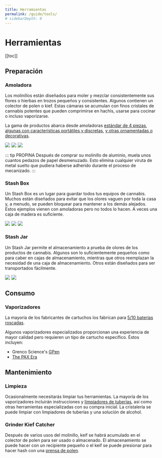 ```yaml
---
title: Herramientas
permalink: /guide/tools/
# sidebarDepth: 0
---
```

<Ads />

# Herramientas

[[toc]]

## Preparación 

### Amoladora

Los molinillos están diseñados para moler y mezclar consistentemente sus flores o hierbas en trozos pequeños y consistentes. Algunos contienen un colector de polen o kief. Estas cámaras se acumulan con finos cristales de cannabis potentes que pueden comprimirse en hachís, usarse para cocinar o incluso vaporizarse.

La gama de productos abarca desde amoladoras [estándar de 4 piezas](https://amzn.to/2Uw71Ki), [algunas con características portátiles y discretas](https://amzn.to/2EcMXHa), [y otras ornamentadas o decorativas](https://amzn.to/2QGD0IW).

<a href="https://www.amazon.com/Grinder-iRainy-Inches-Pollen-Catcher/dp/B07HNVG3D4/ref=as_li_ss_il?ie=UTF8&linkCode=li3&tag=ofliberty-20&linkId=a627b3e55313913db1bfd82c406e8795&language=en_US" target="_blank"><img class="img-30" border="0" src="//ws-na.amazon-adsystem.com/widgets/q?_encoding=UTF8&ASIN=B07HNVG3D4&Format=_SL250_&ID=AsinImage&MarketPlace=US&ServiceVersion=20070822&WS=1&tag=ofliberty-20&language=en_US" ></a><img src="https://ir-na.amazon-adsystem.com/e/ir?t=ofliberty-20&language=en_US&l=li3&o=1&a=B07HNVG3D4" width="1" height="1" border="0" alt="" style="border:none !important; margin:0px !important;" />
<a href="https://www.amazon.com/Design-Grinder-Aluminum-Ultra-thin-Combination/dp/B07JCW7WJ7/ref=as_li_ss_il?s=kitchen&ie=UTF8&qid=1544453386&sr=1-27-spons&keywords=grinders&psc=1&linkCode=li3&tag=ofliberty-20&linkId=4ccc0aadf1399dcf0d9e16ef225439ae&language=en_US" target="_blank"><img border="0" class="img-30" src="//ws-na.amazon-adsystem.com/widgets/q?_encoding=UTF8&ASIN=B07JCW7WJ7&Format=_SL250_&ID=AsinImage&MarketPlace=US&ServiceVersion=20070822&WS=1&tag=ofliberty-20&language=en_US" ></a><img src="https://ir-na.amazon-adsystem.com/e/ir?t=ofliberty-20&language=en_US&l=li3&o=1&a=B07JCW7WJ7" width="1" height="1" border="0" alt="" style="border:none !important; margin:0px !important;" />
<a href="https://www.amazon.com/dp/B01LWOM0GX/ref=as_li_ss_il?pf_rd_p=d45777d6-4c64-4117-8332-1659db52e64f&pd_rd_wg=psxvW&pf_rd_r=WD34ZKHYZH199PTY10KR&pd_rd_i=B01LWOM0GX&pd_rd_w=6b8bK&pd_rd_r=fef77edd-0656-4b88-b9b5-c70c5133b49e&ie=UTF8&qid=1544453783&sr=3&linkCode=li3&tag=ofliberty-20&linkId=c4db56a9eee00a65c37c09cbc32781f0&language=en_US" target="_blank"><img border="0" class="img-30" src="//ws-na.amazon-adsystem.com/widgets/q?_encoding=UTF8&ASIN=B01LWOM0GX&Format=_SL250_&ID=AsinImage&MarketPlace=US&ServiceVersion=20070822&WS=1&tag=ofliberty-20&language=en_US" ></a><img src="https://ir-na.amazon-adsystem.com/e/ir?t=ofliberty-20&language=en_US&l=li3&o=1&a=B01LWOM0GX" width="1" height="1" border="0" alt="" style="border:none !important; margin:0px !important;" />

::: tip PROPINA
Después de comprar su molinillo de aluminio, muela unos cuantos pedazos de papel desmenuzado. Esto elimina cualquier viruta de metal suelto que pudiera haberse adherido durante el proceso de mecanizado.
:::

### Stash Box 

Un Stash Box es un lugar para guardar todos tus equipos de cannabis. Muchos están diseñados para evitar que los olores vaguen por toda la casa y, a menudo, se pueden bloquear para mantener a los demás alejados. Estos ejemplos vienen con amoladoras pero no todos lo hacen. A veces una caja de madera es suficiente.

<a href="https://www.amazon.com/dp/B07FZW8KP1/ref=as_li_ss_il?_encoding=UTF8&psc=1&linkCode=li3&tag=ofliberty-20&linkId=d88cfacde5abcdcce7ce2e0b979e5ac3&language=en_US" target="_blank"><img border="0" class="img-30" src="//ws-na.amazon-adsystem.com/widgets/q?_encoding=UTF8&ASIN=B07FZW8KP1&Format=_SL250_&ID=AsinImage&MarketPlace=US&ServiceVersion=20070822&WS=1&tag=ofliberty-20&language=en_US" ></a><img src="https://ir-na.amazon-adsystem.com/e/ir?t=ofliberty-20&language=en_US&l=li3&o=1&a=B07FZW8KP1" width="1" height="1" border="0"  alt="" style="border:none !important; margin:0px !important;" />
<a href="https://www.amazon.com/Tree-Life-Stash-Box-Combo/dp/B077YBJHX5/ref=as_li_ss_il?s=kitchen&ie=UTF8&qid=1544453643&sr=1-9&keywords=grinders&linkCode=li3&tag=ofliberty-20&linkId=470053e1a8cec5fa82272c2d8a06144c&language=en_US" target="_blank"><img border="0" class="img-30" src="//ws-na.amazon-adsystem.com/widgets/q?_encoding=UTF8&ASIN=B077YBJHX5&Format=_SL250_&ID=AsinImage&MarketPlace=US&ServiceVersion=20070822&WS=1&tag=ofliberty-20&language=en_US" ></a><img src="https://ir-na.amazon-adsystem.com/e/ir?t=ofliberty-20&language=en_US&l=li3&o=1&a=B077YBJHX5" width="1" height="1" border="0"  alt="" style="border:none !important; margin:0px !important;" />
<a href="https://www.amazon.com/Wood-Stash-Box-Rolling-Tray/dp/B077W3NKCM/ref=as_li_ss_il?s=home-garden&ie=UTF8&qid=1544454755&sr=1-3-spons&keywords=stash+box&psc=1&linkCode=li3&tag=ofliberty-20&linkId=665a70782b69741eb7053324f7e9da3f&language=en_US" target="_blank"><img border="0" class="img-30" src="//ws-na.amazon-adsystem.com/widgets/q?_encoding=UTF8&ASIN=B077W3NKCM&Format=_SL250_&ID=AsinImage&MarketPlace=US&ServiceVersion=20070822&WS=1&tag=ofliberty-20&language=en_US" ></a><img src="https://ir-na.amazon-adsystem.com/e/ir?t=ofliberty-20&language=en_US&l=li3&o=1&a=B077W3NKCM" width="1" height="1" border="0"  alt="" style="border:none !important; margin:0px !important;" />

### Stash Jar
Un Stash Jar permite el almacenamiento a prueba de olores de los productos de cannabis. Algunos son lo suficientemente pequeños como para caber en cajas de almacenamiento, mientras que otros reemplazan la necesidad de una caja de almacenamiento. Otros están diseñados para ser transportados fácilmente.

<a href="https://www.amazon.com/dp/B01MQZ1U06/ref=as_li_ss_il?ie=UTF8&linkCode=li3&tag=ofliberty-20&linkId=48066b96537febce22cebefc4c257a8d&language=en_US" target="_blank"><img border="0" class="img-30" src="//ws-na.amazon-adsystem.com/widgets/q?_encoding=UTF8&ASIN=B01MQZ1U06&Format=_SL250_&ID=AsinImage&MarketPlace=US&ServiceVersion=20070822&WS=1&tag=ofliberty-20&language=en_US" ></a><img src="https://ir-na.amazon-adsystem.com/e/ir?t=ofliberty-20&language=en_US&l=li3&o=1&a=B01MQZ1U06" width="1" height="1" border="0" alt="" style="border:none !important; margin:0px !important;" />
<a href="https://www.amazon.com/Smell-Proof-Airtight-Waterproof-Containers-Keychain/dp/B07F9LKHGJ/ref=as_li_ss_il?_encoding=UTF8&pd_rd_i=B07F9LKHGJ&pd_rd_r=7faf2c75-fcca-11e8-b831-4be24321ce2d&pd_rd_w=EnwAW&pd_rd_wg=CX2uZ&pf_rd_p=ad07871c-e646-4161-82c7-5ed0d4c85b07&pf_rd_r=B4PB7F9FBA1F925JXFZ7&psc=1&refRID=B4PB7F9FBA1F925JXFZ7&linkCode=li3&tag=ofliberty-20&linkId=94ac4e7c43e3888f86423783de4949e7&language=en_US" target="_blank"><img border="0" class="img-30" src="//ws-na.amazon-adsystem.com/widgets/q?_encoding=UTF8&ASIN=B07F9LKHGJ&Format=_SL250_&ID=AsinImage&MarketPlace=US&ServiceVersion=20070822&WS=1&tag=ofliberty-20&language=en_US" ></a><img src="https://ir-na.amazon-adsystem.com/e/ir?t=ofliberty-20&language=en_US&l=li3&o=1&a=B07F9LKHGJ" width="1" height="1" border="0" alt="" style="border:none !important; margin:0px !important;" />



## Consumo 

### Vaporizadores
La mayoría de los fabricantes de cartuchos los fabrican para [5/10 baterías roscadas](https://amzn.to/2EcjQ6S).

Algunos vaporizadores especializados proporcionan una experiencia de mayor calidad pero requieren un tipo de cartucho específico. Éstos incluyen:

- Grenco Science's [GPen](https://www.gpen.com/) 
- [The PAX Era](https://www.paxvapor.com/era/)


## Mantenimiento

### Limpieza
Ocasionalmente necesitarás limpiar tus herramientas. La mayoría de los vaporizadores incluirán instrucciones y [limpiadores de tuberías](https://amzn.to/2QGw5iV), así como otras herramientas especializadas con su compra inicial. La cristalería se puede limpiar con limpiadores de tuberías y una solución de alcohol.

### Grinder Kief Catcher
Después de varios usos del molinillo, keif se habrá acumulado en el colector de polen para ser usado o almacenado. El almacenamiento se puede hacer con un recipiente pequeño o el keif se puede presionar para hacer hash con una [prensa de polen](https://amzn.to/2EdNzMY).